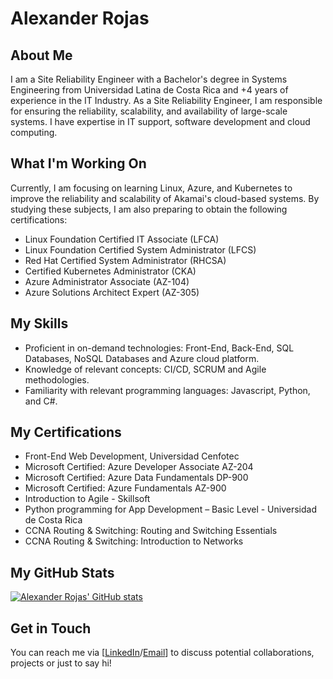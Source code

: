 # Alexander Rojas

## About Me

I am a Site Reliability Engineer with a Bachelor's degree in Systems Engineering from Universidad Latina de Costa Rica and +4 years of experience in the IT Industry. As a Site Reliability Engineer, I am responsible for ensuring the reliability, scalability, and availability of large-scale systems. I have expertise in IT support, software development and cloud computing.

## What I'm Working On

Currently, I am focusing on learning Linux, Azure, and Kubernetes to improve the reliability and scalability of Akamai's cloud-based systems. By studying these subjects, I am also preparing to obtain the following certifications:

- Linux Foundation Certified IT Associate (LFCA)
- Linux Foundation Certified System Administrator (LFCS)
- Red Hat Certified System Administrator (RHCSA)
- Certified Kubernetes Administrator (CKA)
- Azure Administrator Associate (AZ-104)
- Azure Solutions Architect Expert (AZ-305)

## My Skills

- Proficient in on-demand technologies: Front-End, Back-End, SQL Databases, NoSQL Databases and Azure cloud platform.
- Knowledge of relevant concepts: CI/CD, SCRUM and Agile methodologies.
- Familiarity with relevant programming languages: Javascript, Python, and C#.

## My Certifications

- Front-End Web Development, Universidad Cenfotec
- Microsoft Certified: Azure Developer Associate AZ-204
- Microsoft Certified: Azure Data Fundamentals DP-900
- Microsoft Certified: Azure Fundamentals AZ-900
- Introduction to Agile - Skillsoft
- Python programming for App Development – Basic Level - Universidad de Costa Rica
- CCNA Routing & Switching: Routing and Switching Essentials
- CCNA Routing & Switching: Introduction to Networks

## My GitHub Stats

[![Alexander Rojas' GitHub stats](https://github-readme-stats.vercel.app/api?username=arojasvargas&count_private=true&show_icons=true&theme=transparent)](https://github.com/arojasvargas)

## Get in Touch

You can reach me via [[LinkedIn](https://www.linkedin.com/in/alexander-rojas-vargas-558b6a186/)/[Email](mailto:alex.rojas547@outlook.com)] to discuss potential collaborations, projects or just to say hi!
